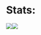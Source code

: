 # Stats:
<img src="https://my-github-readme-stats-mycodingchair.vercel.app/api?username=dtkdtk&show_icons=true&theme=dracula" /><img src="https://my-github-readme-stats-mycodingchair.vercel.app/api/top-langs?username=dtkdtk&layout=donut&theme=dracula">

